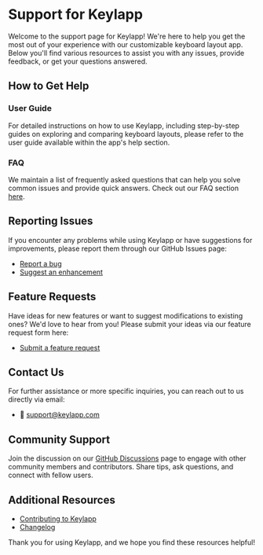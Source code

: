 # Support for Keylapp

Welcome to the support page for Keylapp! We're here to help you get the most out of your experience with our customizable keyboard layout app. Below you'll find various resources to assist you with any issues, provide feedback, or get your questions answered.

## How to Get Help

### User Guide
For detailed instructions on how to use Keylapp, including step-by-step guides on exploring and comparing keyboard layouts, please refer to the user guide available within the app's help section.

### FAQ
We maintain a list of frequently asked questions that can help you solve common issues and provide quick answers. Check out our FAQ section [here](https://github.com/KuuuGR/Keylapp/wiki/FAQ).

## Reporting Issues
If you encounter any problems while using Keylapp or have suggestions for improvements, please report them through our GitHub Issues page:
- [Report a bug](https://github.com/KuuuGR/Keylapp/issues/new?assignees=&labels=bug&template=bug_report.md&title=)
- [Suggest an enhancement](https://github.com/KuuuGR/Keylapp/issues/new?assignees=&labels=enhancement&template=feature_request.md&title=)

## Feature Requests
Have ideas for new features or want to suggest modifications to existing ones? We'd love to hear from you! Please submit your ideas via our feature request form here:
- [Submit a feature request](https://github.com/KuuuGR/Keylapp/issues/new?assignees=&labels=feature+request&template=feature_request.md&title=)

## Contact Us
For further assistance or more specific inquiries, you can reach out to us directly via email:
- 📧 [support@keylapp.com](mailto:support@keylapp.com)

## Community Support
Join the discussion on our [GitHub Discussions](https://github.com/KuuuGR/Keylapp/discussions) page to engage with other community members and contributors. Share tips, ask questions, and connect with fellow users.

## Additional Resources
- [Contributing to Keylapp](https://github.com/KuuuGR/Keylapp/CONTRIBUTING.md)
- [Changelog](https://github.com/KuuuGR/Keylapp/releases)

Thank you for using Keylapp, and we hope you find these resources helpful!

